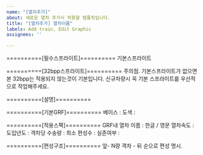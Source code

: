 ```yaml
---
name: "[열차추가]"
about: 새로운 열차 추가시 적용할 템플릿입니다.
title: "[열차추가] 열차이름"
labels: Add train, Edit Graphic
assignees: ''

---
```


==========[필수스프라이트]==========
기본스프라이트

==========[32bpp스프라이트]==========
주의점. 기본스프라이트가 없으면 본 32bpp는 적용되지 않는것이 기본입니다.
신규차량시 꼭 기본 스프라이트를 우선적으로 작업해주세요.

==========[설명]==========

==========[기본GRF]==========
베이스 : 
도색 : 

==========[적용스팩]==========
GRF내 열차 이름 : 한글 / 영문
열차속도 :
도입년도 : 
객차당 수송량 : 
최소 편성수 : 
실존여부 : 

==========[편성구조]==========
앞- N량 객차 - 뒤 순으로 편성 명시.
